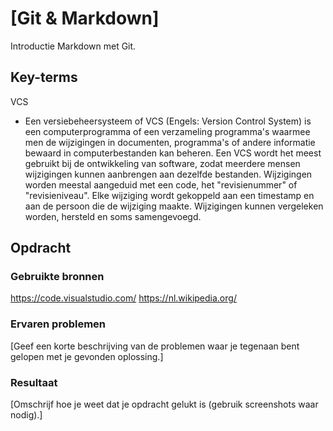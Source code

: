 # [Git & Markdown]

Introductie Markdown met Git.

## Key-terms

VCS

- Een versiebeheersysteem of VCS (Engels: Version Control System) is een computerprogramma of een verzameling programma's waarmee men de wijzigingen in documenten, programma's of andere informatie bewaard in computerbestanden kan beheren. Een VCS wordt het meest gebruikt bij de ontwikkeling van software, zodat meerdere mensen wijzigingen kunnen aanbrengen aan dezelfde bestanden. Wijzigingen worden meestal aangeduid met een code, het "revisienummer" of "revisieniveau". Elke wijziging wordt gekoppeld aan een timestamp en aan de persoon die de wijziging maakte. Wijzigingen kunnen vergeleken worden, hersteld en soms samengevoegd.

## Opdracht

### Gebruikte bronnen

<https://code.visualstudio.com/>
<https://nl.wikipedia.org/>

### Ervaren problemen

[Geef een korte beschrijving van de problemen waar je tegenaan bent gelopen met je gevonden oplossing.]

### Resultaat

[Omschrijf hoe je weet dat je opdracht gelukt is (gebruik screenshots waar nodig).]
